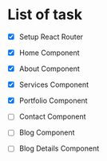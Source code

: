 # List of task
- [x] Setup React Router
- [x] Home Component
- [x] About Component
- [x] Services Component
- [x] Portfolio Component
- [ ] Contact Component
- [ ] Blog Component
- [ ] Blog Details Component

